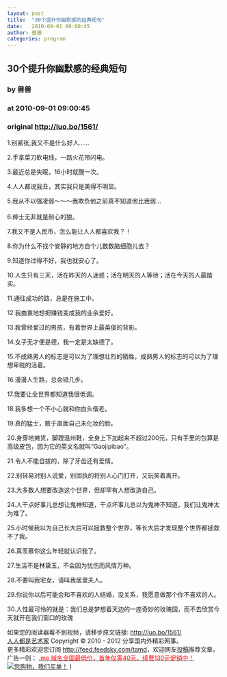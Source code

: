 ```yaml
---
layout: post
title:  "30个提升你幽默感的经典短句"
date:   2010-09-01 09:00:45
author: 兽兽
categories: program
---
```


## 30个提升你幽默感的经典短句
### by 兽兽
### at 2010-09-01 09:00:45
### original <http://luo.bo/1561/>

<p>1.别紧张,我又不是什么好人……</p><p>2.手拿菜刀砍电线，一路火花带闪电。</p><p>3.最近总是失眠，16小时就醒一次。</p><p>4.人人都说我丑，其实我只是美得不明显。</p><p>5.我从不以强凌弱～～～我欺负他之前真不知道他比我弱…<br> <span></span><br> 6.绅士无非就是耐心的狼。</p><p>7.我又不是人民币，怎么能让人人都喜欢我？！</p><p>8.你为什么不找个安静的地方自个儿数数脑细胞儿去？</p><p>9.知道你过得不好，我也就安心了。</p><p>10.人生只有三天，活在昨天的人迷惑；活在明天的人等待；活在今天的人最踏实。</p><p>11.通往成功的路，总是在施工中。</p><p>12.我由衷地想把赚钱变成我的业余爱好。</p><p>13.我曾经爱过的男孩，有着世界上最英俊的背影。</p><p>14.女子无才便是德，我一定是太缺德了。</p><p>15.不成熟男人的标志是可以为了理想壮烈的牺牲，成熟男人的标志的可以为了理想卑贱的活着。</p><p>16.漫漫人生路，总会错几步。</p><p>17.我要让全世界都知道我很低调。</p><p>18.我多想一个不小心就和你白头偕老。</p><p>19.真的猛士，敢于直面自己未化妆的脸。</p><p>20.身穿地摊货，脚蹬温州鞋，全身上下加起来不超过200元，只有手里的包算是高级皮包，因为它的英文名就叫“Gaojipibao”。</p><p>21.令人不能自拔的，除了牙齿还有爱情。</p><p>22.别轻易对别人说爱，别固执的将别人心门打开，又玩笑着离开。</p><p>23.大多数人想要改造这个世界，但却罕有人想改造自己。</p><p>24.人干点好事儿总想让鬼神知道，干点坏事儿总以为鬼神不知道，我们让鬼神太为难了。</p><p>25.小时候我以为自己长大后可以拯救整个世界，等长大后才发现整个世界都拯救不了我。</p><p>26.真羡慕你这么年轻就认识我了。</p><p>27.生活不是林黛玉，不会因为忧伤而风情万种。</p><p>28.不要叫我宅女，请叫我居里夫人。</p><p>29.你说你以后可能会和不喜欢的人结婚，没关系，我愿意做那个你不喜欢的人。</p><p>30.人性最可怜的就是：我们总是梦想着天边的一座奇妙的玫瑰园，而不去欣赏今天就开在我们窗口的玫瑰</p><p>如果您的阅读器看不到视频，请移步原文链接: <a href="http://luo.bo/1561/">http://luo.bo/1561/</a> <br> <a href="http://luo.bo/">人人都是艺术家</a> Copyright ©   2010 - 2012 分享国内外精彩网事。<br> 更多精彩欢迎您订阅 <a href="http://feed.feedsky.com/tamd">http://feed.feedsky.com/tamd</a>，欢迎网友<a href="http://luo.bo/delivery/">投稿</a>推荐文章。<br> 广告一则： <a href="http://zi.mu/domain"><font color="red">.me 域名全国最低价，首年仅需40元，续费130元促销中！</font></a><br> <a href="http://zi.mu/ipad" title="您购物，我们买单！"><img src="http://dulei.si/files/d31ce66350773894f74b3b7a68258321.gif" alt="您购物，我们买单！" title="您购物，我们买单！" border="0"></a> )</p>